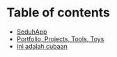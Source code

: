 # Table of contents

* [SeduhApp](README.md)
* [Portfolio, Projects, Tools, Toys](portfolio-projects-tools-toys.md)
* [ini adalah cubaan](ini-adalah-cubaan.md)

